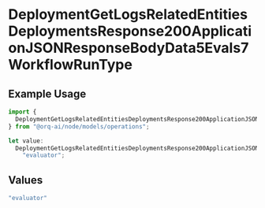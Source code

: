 # DeploymentGetLogsRelatedEntitiesDeploymentsResponse200ApplicationJSONResponseBodyData5Evals7WorkflowRunType

## Example Usage

```typescript
import {
  DeploymentGetLogsRelatedEntitiesDeploymentsResponse200ApplicationJSONResponseBodyData5Evals7WorkflowRunType,
} from "@orq-ai/node/models/operations";

let value:
  DeploymentGetLogsRelatedEntitiesDeploymentsResponse200ApplicationJSONResponseBodyData5Evals7WorkflowRunType =
    "evaluator";
```

## Values

```typescript
"evaluator"
```